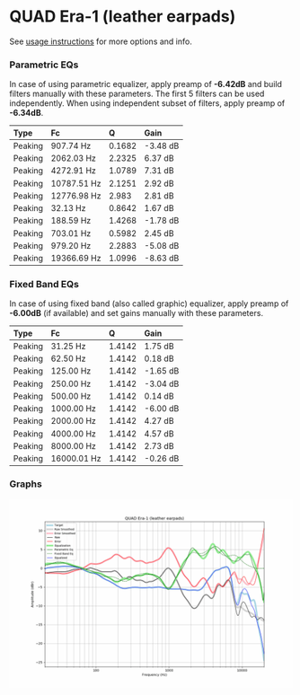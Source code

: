 # QUAD Era-1 (leather earpads)
See [usage instructions](https://github.com/jaakkopasanen/AutoEq#usage) for more options and info.

### Parametric EQs
In case of using parametric equalizer, apply preamp of **-6.42dB** and build filters manually
with these parameters. The first 5 filters can be used independently.
When using independent subset of filters, apply preamp of **-6.34dB**.

| Type    | Fc          |      Q | Gain     |
|:--------|:------------|:-------|:---------|
| Peaking | 907.74 Hz   | 0.1682 | -3.48 dB |
| Peaking | 2062.03 Hz  | 2.2325 | 6.37 dB  |
| Peaking | 4272.91 Hz  | 1.0789 | 7.31 dB  |
| Peaking | 10787.51 Hz | 2.1251 | 2.92 dB  |
| Peaking | 12776.98 Hz | 2.983  | 2.81 dB  |
| Peaking | 32.13 Hz    | 0.8642 | 1.67 dB  |
| Peaking | 188.59 Hz   | 1.4268 | -1.78 dB |
| Peaking | 703.01 Hz   | 0.5982 | 2.45 dB  |
| Peaking | 979.20 Hz   | 2.2883 | -5.08 dB |
| Peaking | 19366.69 Hz | 1.0996 | -8.63 dB |

### Fixed Band EQs
In case of using fixed band (also called graphic) equalizer, apply preamp of **-6.00dB**
(if available) and set gains manually with these parameters.

| Type    | Fc          |      Q | Gain     |
|:--------|:------------|:-------|:---------|
| Peaking | 31.25 Hz    | 1.4142 | 1.75 dB  |
| Peaking | 62.50 Hz    | 1.4142 | 0.18 dB  |
| Peaking | 125.00 Hz   | 1.4142 | -1.65 dB |
| Peaking | 250.00 Hz   | 1.4142 | -3.04 dB |
| Peaking | 500.00 Hz   | 1.4142 | 0.14 dB  |
| Peaking | 1000.00 Hz  | 1.4142 | -6.00 dB |
| Peaking | 2000.00 Hz  | 1.4142 | 4.27 dB  |
| Peaking | 4000.00 Hz  | 1.4142 | 4.57 dB  |
| Peaking | 8000.00 Hz  | 1.4142 | 2.73 dB  |
| Peaking | 16000.01 Hz | 1.4142 | -0.26 dB |

### Graphs
![](./QUAD%20Era-1%20(leather%20earpads).png)